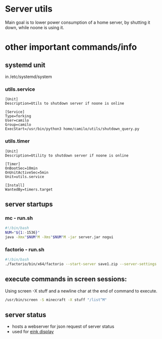 # Server utils

Main goal is to lower power consumption of a home server, by shutting it down, while noone is using it.

# other important commands/info

## systemd unit
in /etc/systemd/system
### utils.service
```
[Unit]
Description=Utils to shutdown server if noone is online

[Service]
Type=forking
User=camilo
Group=camilo
ExecStart=/usr/bin/python3 home/camilo/utils/shutdown_query.py
```

### utils.timer
```
[Unit]
Description=Utility to shutdown server if noone is online

[Timer]
OnBootSec=10min
OnUnitActiveSec=5min
Unit=utils.service

[Install]
WantedBy=timers.target
```

## server startups

### mc - run.sh
```bash
#!/bin/bash
NUM="${1:-1536}"
java -Xmx"$NUM"M -Xms"$NUM"M -jar server.jar nogui
```

### factorio - run.sh
```bash
#!/bin/bash
./factorio/bin/x64/factorio --start-server save1.zip --server-settings server-settings.json --port 34198 | tee factorio-console.log
```

## execute commands in screen sessions:
Using screen -X stuff and a newline char at the end of command to execute.
```bash
/usr/bin/screen -S minecraft -X stuff "/list^M"
```

## server status

* hosts a webserver for json request of server status
* used for [eink display](https://github.com/Alpel99/eink_status)
